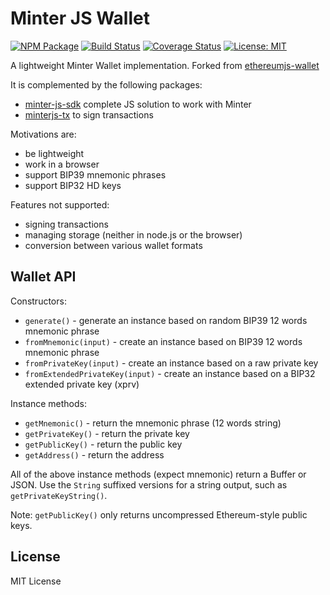 # Minter JS Wallet

[![NPM Package](https://img.shields.io/npm/v/minterjs-wallet.svg?style=flat-square)](https://www.npmjs.org/package/minterjs-wallet)
[![Build Status](https://api.travis-ci.com/MinterTeam/minterjs-wallet.svg?branch=master)](https://travis-ci.com/MinterTeam/minterjs-wallet)
[![Coverage Status](https://coveralls.io/repos/github/MinterTeam/minterjs-wallet/badge.svg?branch=master)](https://coveralls.io/github/MinterTeam/minterjs-wallet?branch=master)
[![License: MIT](https://img.shields.io/badge/License-MIT-yellow.svg)](https://github.com/MinterTeam/minterjs-wallet/blob/master/LICENSE)

A lightweight Minter Wallet implementation.
Forked from [ethereumjs-wallet](https://github.com/ethereumjs/ethereumjs-wallet)

It is complemented by the following packages:
- [minter-js-sdk](https://github.com/MinterTeam/minter-js-sdk) complete JS solution to work with Minter
- [minterjs-tx](https://github.com/MinterTeam/minterjs-tx) to sign transactions

Motivations are:
- be lightweight
- work in a browser
- support BIP39 mnemonic phrases
- support BIP32 HD keys

Features not supported:
- signing transactions
- managing storage (neither in node.js or the browser)
- conversion between various wallet formats

## Wallet API

Constructors:

* `generate()` - generate an instance based on random BIP39 12 words mnemonic phrase
* `fromMnemonic(input)` - create an instance based on BIP39 12 words mnemonic phrase
* `fromPrivateKey(input)` - create an instance based on a raw private key
* `fromExtendedPrivateKey(input)` - create an instance based on a BIP32 extended private key (xprv)

Instance methods:

* `getMnemonic()` - return the mnemonic phrase (12 words string)
* `getPrivateKey()` - return the private key
* `getPublicKey()` - return the public key
* `getAddress()` - return the address

All of the above instance methods (expect mnemonic) return a Buffer or JSON. Use the `String` suffixed versions for a string output, such as `getPrivateKeyString()`.

Note: `getPublicKey()` only returns uncompressed Ethereum-style public keys.

## License

MIT License
